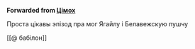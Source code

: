 **Forwarded from [Цімох](https://t.me/sumyc1)**

Проста цікавы эпізод пра мог Ягайлу і Белавежскую пушчу

[[@ бабілон]]